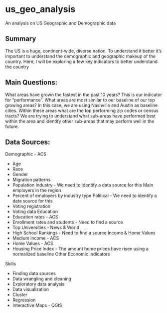 # us_geo_analysis
An analysis on US Geographic and Demographic data

## Summary
The US is a huge, continent-wide, diverse nation. To understand it better it’s important to understand the demographic and geographic makeup of the country. Here, I will be exploring a few key indicators to better understand the country

## Main Questions:
What areas have grown the fastest in the past 10 years? This is our indicator for “performance”.
What areas are most similar to our baseline of our top growing areas? In this case, we are using Nashville and Austin as baseline cities.
Within these areas what are the top performing zip codes or census tracts? We are trying to understand what sub-areas have performed best within the area and identify other sub-areas that may perform well in the future.

## Data Sources:
Demographic - ACS
- Age
- Race
- Gender
- Migration patterns
- Population
Industry - We need to identify a data source for this
Main employers in the region
- Percent of employers by industry type
Political - We need to identify a data source for this 
- Voting registration
- Voting data
Education
- Education rates - ACS
- Enrollment rates and students - Need to find a source
- Top Universities - News & World
- High School Rankings - Need to find a source
Income & Home Values
- Medium income - ACS
- Home Values - ACS
- Housing Price Index - The amount home prices have risen using a normalized baseline 
Other Economic Indicators

Skills
- Finding data sources
- Data wrangling and cleaning
- Exploratory data analysis
- Data visualization
- Cluster
- Regression
- Interactive Maps - QGIS
